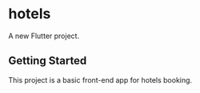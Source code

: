 # hotels

A new Flutter project.

## Getting Started

This project is a basic front-end app for hotels booking.
